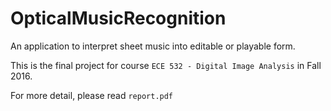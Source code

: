 # OpticalMusicRecognition

An application to interpret sheet music into editable or playable form.

This is the final project for course `ECE 532 - Digital Image Analysis` in Fall 2016.

For more detail, please read `report.pdf` 
